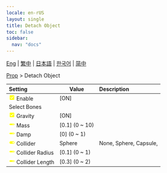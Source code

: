 ```yaml
---
locale: en-rUS
layout: single
title: Detach Object
toc: false
sidebar:
  nav: "docs"
---
```

[Eng](/dancexr/menu/2025.4/prop/detach_object) | [繁中](/tw/dancexr/menu/2025.4/prop/detach_object) | [日本語](/jp/dancexr/menu/2025.4/prop/detach_object) | [한국어](/kr/dancexr/menu/2025.4/prop/detach_object) | [简中](/zh/dancexr/menu/2025.4/prop/detach_object)

[Prop](../menu#Prop) > Detach Object



| Setting | Value | Description |
| :--- | --- | :--- |
|<nobr><img src="/images/icon/ic_check_on.png" alt="check on icon"/> Enable</nobr>| [ON] | 
|<nobr> Select Bones</nobr>|| 
|<nobr><img src="/images/icon/ic_check_on.png" alt="check on icon"/> Gravity</nobr>| [ON] | 
|<nobr><img src="/images/icon/ic_slider.png" alt="slider icon"/> Mass</nobr>| [0.1] (0 ~ 10) | 
|<nobr><img src="/images/icon/ic_slider.png" alt="slider icon"/> Damp</nobr>| [0] (0 ~ 1) | 
|<nobr><img src="/images/icon/ic_toggle_on.png" alt="toggle on icon"/> Collider</nobr>| Sphere | None, Sphere, Capsule, 
|<nobr><img src="/images/icon/ic_slider.png" alt="slider icon"/> Collider Radius</nobr>| [0.1] (0 ~ 1) | 
|<nobr><img src="/images/icon/ic_slider.png" alt="slider icon"/> Collider Length</nobr>| [0.3] (0 ~ 2) | 
